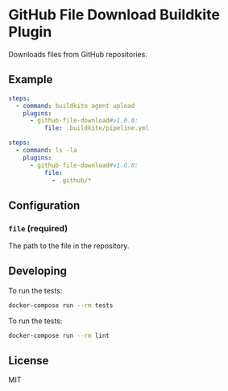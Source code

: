 # GitHub File Download Buildkite Plugin

Downloads files from GitHub repositories.

## Example

```yaml
steps:
  - command: buildkite agent upload
    plugins:
      - github-file-download#v1.0.0:
          file: .buildkite/pipeline.yml
```

```yaml
steps:
  - command: ls -la
    plugins:
      - github-file-download#v1.0.0:
          file:
            - .github/*
```

## Configuration

### `file` (required)

The path to the file in the repository.

## Developing

To run the tests:

```bash
docker-compose run --rm tests
```

To run the tests:

```bash
docker-compose run --rm lint
```

## License

MIT
